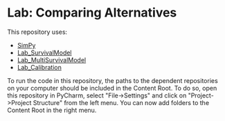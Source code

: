 # Lab: Comparing Alternatives

This repository uses:
- [SimPy](https://github.com/yaesoubilab/SimPy)
- [Lab_SurvivalModel](https://github.com/HPM573/Lab_SurvivalModel)
- [Lab_MultiSurvivalModel](https://github.com/HPM573/Lab_MultiSurvivalModel)
- [Lab_Calibration](https://github.com/HPM573/Lab_Calibration)

To run the code in this repository, the paths to the dependent 
repositories on your computer should be included 
in the Content Root. 
To do so, open this repository in PyCharm, select "File->Settings" and 
click on "Project->Project Structure" from the left menu. 
You can now add folders to the Content Root in the right menu.
